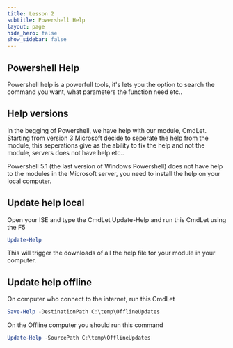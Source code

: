 ```yaml
---
title: Lesson 2
subtitle: Powershell Help
layout: page
hide_hero: false
show_sidebar: false
---
```

## Powershell Help
Powershell help is a powerfull tools, it's lets you the option to search the command you want, what parameters the function need etc..

## Help versions
In the begging of Powershell, we have help with our module, CmdLet.\
Starting from version 3 Microsoft decide to seperate the help from the module, this seperations give as the ability to fix the help and not the module, servers does not have help etc..

Powershell 5.1 (the last version of Windows Powershell) does not have help to the modules in the Microsoft server, you need to install the help on your local computer.

## Update help local
Open your ISE and type the CmdLet Update-Help and run this CmdLet using the F5

```powershell
Update-Help
```

This will trigger the downloads of all the help file for your module in your computer.

## Update help offline
On computer who connect to the internet, run this CmdLet
```powershell
Save-Help -DestinationPath C:\temp\OfflineUpdates
```

On the Offline computer you should run this command
```powershell
Update-Help -SourcePath C:\temp\OfflineUpdates
```